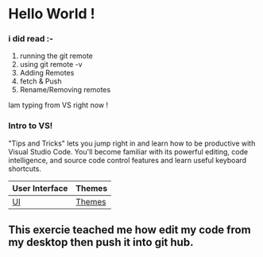# Hello World !
### i did read :-
1. running the git remote
2. using git remote -v
3. Adding Remotes
4. fetch & Push
5. Rename/Removing remotes

Iam typing from VS right now !

### Intro to VS!
"Tips and Tricks" lets you jump right in and learn how to be productive with Visual Studio Code. You'll become familiar with its powerful editing, code intelligence, and source code control features and learn useful keyboard shortcuts.

User Interface | Themes
------------ | -------------
[UI](https://code.visualstudio.com/docs/getstarted/userinterface) | [Themes](https://code.visualstudio.com/docs/getstarted/themes)

## This exercie teached me how edit my code from my desktop then push it into git hub.





